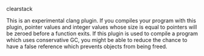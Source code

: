 clearstack

This is an experimental clang plugin. If you compiles your program
with this plugin, pointer values and integer values whose size is
equal to pointers will be zeroed before a function exits. If this
plugin is used to compile a program which uses conservative GC,
you might be able to reduce the chance to have a false reference which
prevents objects from being freed.

